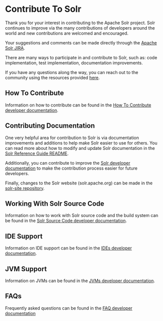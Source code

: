 # Contribute To Solr

Thank you for your interest in contributing to the Apache Solr project. Solr continues to improve via the many contributions of developers around the world and new contributions are welcomed and encouraged.

Your suggestions and comments can be made directly through the [Apache Solr JIRA](https://issues.apache.org/jira/projects/SOLR/issues).

There are many ways to participate in and contribute to Solr, such as: code implementation, test implementation, documentation improvements.

If you have any questions along the way, you can reach out to the community using the resources provided [here](https://solr.apache.org/community.html#mailing-lists-chat).

## How To Contribute

Information on how to contribute can be found in the [How To Contribute developer documentation](solr/blob/main/dev-docs/how-to-contribute.adoc).

## Contributing Documentation

One very helpful area for contribution to Solr is via documentation improvements and additions to help make Solr easier to use for others. You can read more about how to modify and update Solr documentation in the [Solr Reference Guide README](solr/blob/main/solr/solr-ref-guide/README.adoc).

Additionally, you can contribute to improve the [Solr developer documentation](dev-docs) to make the contribution process easier for future developers.

Finally, changes to the Solr website (solr.apache.org) can be made in the [solr-site repository](https://github.com/apache/solr-site).

## Working With Solr Source Code

Information on how to work with Solr source code and the build system can be found in the [Solr Source Code developer documentation](solr/blob/main/dev-docs/solr-source-code.adoc).

## IDE Support

Information on IDE support can be found in the [IDEs developer documentation](solr/blob/main/dev-docs/IDEs.adoc).

## JVM Support

Information on JVMs can be found in the [JVMs developer documentation](solr/blob/main/dev-docs/jvms.adoc).

## FAQs

Frequently asked questions can be found in the [FAQ developer documentation](solr/blob/main/dev-docs/FAQ.adoc)

